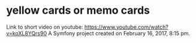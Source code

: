 yellow cards or memo cards
==========
Link to short video on youtube: https://www.youtube.com/watch?v=koXL8YQrs90
A Symfony project created on February 16, 2017, 8:15 pm.
